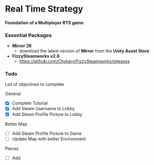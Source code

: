 # Real Time Strategy
#### Foundation of a Multiplayer RTS game

### Essential Packages 
- <strong>Mirror 26</strong>
	- download the latest version of <strong>Mirror</strong> from the <strong>Unity Asset Store</strong>
- <strong>FizzySteamworks v2.6</strong>
	- https://github.com/Chykary/FizzySteamworks/releases
	
### Todo
List of objectives to complete

General
- [x] Complete Tutorial
- [x] Add Steam Username to Lobby
- [x] Add Steam Profile Picture to Lobby

Better Map
- [ ] Add Steam Profile Picture to Game
- [ ] Update Map with better Environment

Pieces
- [ ] Add 
